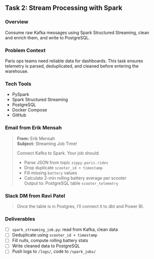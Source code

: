 ## Task 2: Stream Processing with Spark

### Overview  
Consume raw Kafka messages using Spark Structured Streaming, clean and enrich them, and write to PostgreSQL.

### Problem Context  
Paris ops teams need reliable data for dashboards. This task ensures telemetry is parsed, deduplicated, and cleaned before entering the warehouse.

### Tech Tools  
- PySpark  
- Spark Structured Streaming  
- PostgreSQL  
- Docker Compose  
- GitHub  

### Email from Erik Mensah

> **From:** Erik Mensah  
> **Subject:** Streaming Job Time!  
>  
> Connect Kafka to Spark. Your job should:  
> - Parse JSON from topic `zippy.paris.rides`  
> - Drop duplicate `scooter_id + timestamp`  
> - Fill missing `battery` values  
> - Calculate 2-min rolling battery average per scooter  
> Output to: PostgreSQL table `scooter_telemetry`

### Slack DM from Ravi Patel

> Once the table is in Postgres, I’ll connect it to dbt and Power BI.

### Deliverables  
- [ ] `spark_streaming_job.py`: read from Kafka, clean data  
- [ ] Deduplicate using `scooter_id + timestamp`  
- [ ] Fill nulls, compute rolling battery stats  
- [ ] Write cleaned data to PostgreSQL  
- [ ] Push logs to `/logs/`, code to `/spark_jobs/`